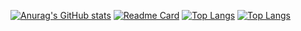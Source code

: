 [![Anurag's GitHub stats](https://github-readme-stats.vercel.app/api?username=MariiaS3&hide=prs&show_icons=true&theme=aura)](https://github.com/MariiaS3/MariiaS3)
[![Readme Card](https://github-readme-stats.vercel.app/api/pin/?username=MariiaS3&repo=MariiaS3&theme=aura)](https://github.com/MariiaS3/MariiaS3)
[![Top Langs](https://github-readme-stats.vercel.app/api/top-langs/?username=MariiaS3&theme=aura)](https://github.com/MariiaS3/MariiaS3)
[![Top Langs](https://github-readme-stats.vercel.app/api/top-langs/?username=MariiaS3&layout=compact)](https://github.com/anuraghazra/github-readme-stats)


